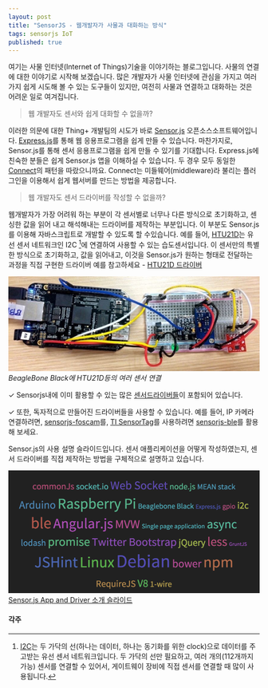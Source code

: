 ```yaml
---
layout: post
title: "SensorJS - 웹개발자가 사물과 대화하는 방식"
tags: sensorjs IoT
published: true
---
```


여기는 사물 인터넷(Internet of Things)기술을 이야기하는 블로그입니다. 사물의 연결에 대한 이야기로 시작해 보겠습니다.
많은 개발자가 사물 인터넷에 관심을 가지고 여러 가지 쉽게 시도해 볼 수 있는 도구들이 있지만, 여전히 사물과 연결하고 대화하는 것은 어려운 일로 여겨집니다.

> 웹 개발자도 센서와 쉽게 대화할 수 없을까?

이러한 의문에 대한 Thing+ 개발팀의 시도가 바로 [Sensor.js](https://github.com/daliworks/sensorjs) 오픈소스소프트웨어입니다.
[Express.js](http://expressjs.com/)를 통해 웹 응용프로그램을 쉽게 만들 수 있습니다. 마찬가지로, Sensor.js를 통해 센서 응용프로그램을 쉽게 만들 수 있기를 기대합니다. Express.js에 친숙한 분들은 쉽게 Sensor.js 앱을 이해하실 수 있습니다. 두 경우 모두 동일한 [Connect](https://github.com/senchalabs/connect)의 패턴을 따랐으니까요. Connect는 미들웨어(middleware)라 불리는 플러그인을 이용해서 쉽게 웹서버를 만드는 방법을 제공합니다.

> 웹 개발자도 센서 드라이버를 작성할 수 없을까?

웹개발자가 가장 어려워 하는 부분이 각 센서별로 너무나 다른 방식으로 초기화하고, 센싱한 값을 읽어 내고 해석해내는 드라이버를 제작하는 부분입니다. 이 부분도 Sensor.js를 이용해 자바스크립트로  개발할 수 있도록 할 수있습니다. 예를 들어, [HTU21D](http://www.meas-spec.com/product/humidity/HTU21D.aspx)는 유선 센서 네트워크인 I2C [^I2C]에 연결하여 사용할 수 있는 습도센서입니다. 이 센서만의 특별한 방식으로 초기화하고, 값을 읽어내고, 이것을 Sensor.js가 원하는 형태로 전달하는 과정을 직접 구현한 드라이버 예를 참고하세요 - [HTU21D 드라이버](https://github.com/daliworks/sensorjs/blob/master/lib/sensor/driver/digitalHumidity/HTU21D.js)

![BBB와 HTU21D](/assets/bbb+sensors.jpg)
_BeagleBone Black에 HTU21D등의 여러 센서 연결_

 ✓ Sensorjs내에 이미 활용할 수 있는 많은 [센서드라이버들](https://github.com/daliworks/sensorjs/blob/master/lib/sensor/README.md)이 포함되어 있습니다.

 ✓ 또한, 독자적으로 만들어진 드라이버들을 사용할 수 있습니다. 예를 들어, IP 카메라 연결하려면, [sensorjs-foscam](https://github.com/daliworks/sensorjs-foscam)를, [TI SensorTag](http://www.ti.com/ww/en/wireless_connectivity/sensortag/index.shtml)를 사용하려면 [sensorjs-ble](https://github.com/daliworks/sensorjs-ble)를 활용해 보세요. 

Sensor.js의 사용 설명 슬라이드입니다. 센서 애플리케이션을 어떻게 작성하였는지, 센서 드라이버를 직접 제작하는 방법을 구체적으로 설명하고 있습니다.

![Sensor.js App and Driver](/assets/sensorjs_cloudtag.png)
[Sensor.js App and Driver 소개 슬라이드](/assets/sensorjs_slides/index.html)


#### 각주
[^I2C]: [I2C](http://en.wikipedia.org/wiki/I%C2%B2C)는 두 가닥의 선(하나는 데이터, 하나는 동기화를 위한 clock)으로 데이터를 주고받는 유선 센서 네트워크입니다. 두 가닥의 선만 필요하고, 여러 개의(112개까지 가능) 센서를 연결할 수 있어서, 게이트웨이 장비에 직접 센서를 연결할 때 많이 사용됩니다.

